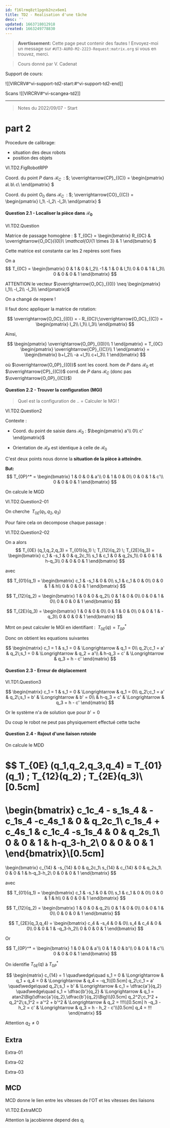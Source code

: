```yaml
---
id: f16lrmq8zt1pgnb2nzx6em1
title: TD2 - Realisation d'une tâche
desc: ''
updated: 1663718012918
created: 1663249778830
---
```


> **Avertissement:** Cette page peut contenir des fautes ! Envoyez-moi un message sur `#UT3-AURO-M2-2223-Request:matrix.org` si vous en trouvez, merci.

> Cours donné par V. Cadenat

Support de cours:

![[VIRCRV#^vi-support-td2-start:#^vi-support-td2-end]]

Scans
![[VIRCRV#^vi-scangea-td2]]

---

> Notes du 2022/09/07 - Start

# part 2

Procedure de calibrage: 
- situation des deux robots
- position des objets

VI.TD2.FigRobotRPP

Coord. du point $P$ dans $\mathcal{R}_C\;$ :
$\;
\overrightarrow{CP}_{(C)} = 
\begin{pmatrix}
a\\ b\\ c\\
\end{pmatrix}
$

Coord. du point $O_0$ dans $\mathcal{R}_C\;$ :
$\;
\overrightarrow{CO}_{(C)} = 
\begin{pmatrix}
l_1\\ -l_2\\ -l_3\\
\end{pmatrix}
$

#### Question 2.1 - Localiser la pièce dans $\mathcal{R}_0$

VI.TD2.Question

Matrice de passage homogène :
$
T_{0C} = 
\begin{bmatrix}
R_{0C} & \overrightarrow{O_0C}_{(0)}\\
\mathcal{O}_{1 \times 3} & 1
\end{bmatrix}
$

Cette matrice est constante car les 2 repères sont fixes

On a
$$
T_{0C} = 
\begin{bmatrix}
0 & 1 & 0 & l_2\\
-1 & 1 & 0 & l_1\\
0 & 0 & 1 & l_3\\
0 & 0 & 0 & 1
\end{bmatrix}
$$

ATTENTION le vecteur
$\overrightarrow{O_0C}_{(0)} \neq \begin{pmatrix}
l_1\\ -l_2\\ -l_3\\
\end{pmatrix}$

On a changé de repere !

Il faut donc appliquer la matrice de rotation:

$$
\overrightarrow{O_0C}_{(0)} = - R_{0C}\;\overrightarrow{O_0C}_{(C)} =
\begin{pmatrix}
l_2\\ l_1\\ l_3\\
\end{pmatrix}
$$

Ainsi, 

$$
\begin{pmatrix}
\overrightarrow{O_0P}_{(0)}\\ 
1
\end{pmatrix}
= T_{0C}
\begin{pmatrix}
\overrightarrow{CP}_{(C)}\\ 
1
\end{pmatrix}
= \begin{bmatrix}
b+l_2\\ 
-a +l_1\\
c+l_3\\
1
\end{bmatrix}
$$

où $\overrightarrow{O_0P}_{(0)}$ sont les coord. hom de $P$ dans $\mathcal{R}_0$ et $\overrightarrow{CP}_{(C)}$ corrd. de $P$ dans $\mathcal{R}_C$ (donc pas $\overrightarrow{O_0P}_{(C)}$)

#### Question 2.2 - Trouver la configuration (MGI)

> Quel est la configuration de .. = Calculer le MGI !

VI.TD2.Question2

Contexte :
- Coord. du point de saisie dans $\mathcal{R}_0$ :
$\begin{pmatrix}
a'\\ 0\\ c'
\end{pmatrix}$

- Orientation de $\mathcal{R}_P$ est identique à celle de $\mathcal{R}_0$

C'est deux points nous donne la **situation de la pièce à atteindre**.

**But:**
$$
T_{0P}^* = 
\begin{bmatrix}
1 & 0 & 0 & a'\\
0 & 1 & 0 & 0\\
0 & 0 & 1 & c'\\
0 & 0 & 0 & 1
\end{bmatrix}
$$

On calcule le MGD

VI.TD2.Question2-01

On cherche $\;T_{0E} (q_1,q_2,q_3)$

Pour faire cela on decompose chaque passage :

VI.TD2.Question2-02

On a alors
$$
T_{0E} (q_1,q_2,q_3) = T_{01}(q_1) \; T_{12}(q_2) \; T_{2E}(q_3) =
\begin{bmatrix}
c_1 & -s_1 & 0 & q_2c_1\\
s_1 & c_1 & 0 & q_2s_1\\
0 & 0 & 1 & h-q_3\\
0 & 0 & 0 & 1
\end{bmatrix}
$$

avec

$$
T_{01}(q_1) = 
\begin{bmatrix}
c_1 & -s_1 & 0 & 0\\
s_1 & c_1 & 0 & 0\\
0 & 0 & 1 & h\\
0 & 0 & 0 & 1
\end{bmatrix}
$$

$$
T_{12}(q_2) = 
\begin{bmatrix}
1 & 0 & 0 & q_2\\
0 & 1 & 0 & 0\\
0 & 0 & 1 & 0\\
0 & 0 & 0 & 1
\end{bmatrix}
$$

$$
T_{2E}(q_3) = 
\begin{bmatrix}
1 & 0 & 0 & 0\\
0 & 1 & 0 & 0\\
0 & 0 & 1 & -q_3\\
0 & 0 & 0 & 1
\end{bmatrix}
$$

Mtnt on peut calculer le MGI en identifiant : $\; T_{0E}(q) = T_{0P}^*$

Donc on obtient les equations suivantes

$$
\begin{matrix}
c_1 = 1 & 
s_1 = 0 &
\Longrightarrow &
q_1 = 0\\
q_2\;c_1 = a' &
q_2\;s_1 = 0 &
\Longrightarrow &
q_2 = a'\\
& h-q_3 = c' &
\Longrightarrow &
q_3 = h - c'
\end{matrix}
$$

#### Question 2.3 - Erreur de déplacement

VI.TD1.Question3

$$
\begin{matrix}
c_1 = 1 & s_1 = 0 & \Longrightarrow & q_1 = 0\\
q_2\;c_1 = a' & q_2\;s_1 = b' & \Longrightarrow &  b' = 0\\
& h-q_3 = c' & \Longrightarrow & q_3 = h - c'
\end{matrix}
$$

Or le système n'a de solution que pour $b'=0$

Du coup le robot ne peut pas physiquement effectué cette tache

#### Question 2.4 - Rajout d'une liaison rotoide

On calcule le MDD

$$
T_{0E} (q_1,q_2,q_3,q_4) = T_{01}(q_1) \; T_{12}(q_2) \; T_{2E}(q_3)\\[0.5cm]
=
\begin{bmatrix}
c_1c_4 - s_1s_4 & -c_1s_4 -c_4s_1 & 0 & q_2c_1\\
c_1s_4 + c_4s_1 & c_1c_4 -s_1s_4 & 0 & q_2s_1\\
0 & 0 & 1 & h-q_3-h_2\\
0 & 0 & 0 & 1
\end{bmatrix}\\[0.5cm]
=
\begin{bmatrix}
c_{14} & -s_{14} & 0 & q_2c_1\\
s_{14} & c_{14} & 0 & q_2s_1\\
0 & 0 & 1 & h-q_3-h_2\\
0 & 0 & 0 & 1
\end{bmatrix}
$$

avec

$$
T_{01}(q_1) = 
\begin{bmatrix}
c_1 & -s_1 & 0 & 0\\
s_1 & c_1 & 0 & 0\\
0 & 0 & 1 & h\\
0 & 0 & 0 & 1
\end{bmatrix}
$$

$$
T_{12}(q_2) = 
\begin{bmatrix}
1 & 0 & 0 & q_2\\
0 & 1 & 0 & 0\\
0 & 0 & 1 & 0\\
0 & 0 & 0 & 1
\end{bmatrix}
$$

$$
T_{2E}(q_3,q_4) = 
\begin{bmatrix}
c_4 & -s_4 & 0 & 0\\
s_4 & c_4 & 0 & 0\\
0 & 0 & 1 & -q_3-h_2\\
0 & 0 & 0 & 1
\end{bmatrix}
$$

Or 

$$
T_{0P}^* = 
\begin{bmatrix}
1 & 0 & 0 & a'\\
0 & 1 & 0 & b'\\
0 & 0 & 1 & c'\\
0 & 0 & 0 & 1
\end{bmatrix}
$$

On identifie $T_{0E}(q)$ à $T_{0P}^*$

$$
\begin{matrix}
c_{14} = 1 \quad\wedge\quad s_1 = 0 & \Longrightarrow & q_1 + q_4 = 0 & \Longrightarrow & q_4 = -q_1\\[0.5cm]
q_2\;c_1 = a' \quad\wedge\quad q_2\;s_1 = b' & \Longrightarrow & c_1 = \dfrac{a'}{q_2} \quad\wedge\quad s_1 = \dfrac{b'}{q_2} & \Longrightarrow & q_1 = atan2\Big(\dfrac{a'}{q_2},\dfrac{b'}{q_2}\Big)\\[0.5cm]
q_2^2\;c_1^2 + q_2^2\;s_1^2 = a'^2 + b'^2 & \Longrightarrow & q_2 = !!!\\[0.5cm]
h -q_3 - h_2 = c' & \Longrightarrow & q_3 = h - h_2 - c'\\[0.5cm]
q_4 = !!!
\end{matrix}
$$

Attention $q_2 \neq 0$


## Extra

Extra-01

Extra-02

Extra-03

## MCD

MCD donne le lien entre les vitesses de l'OT et les vitesses des liaisons

VI.TD2.ExtraMCD

Attention la jacobienne depend des $q_i$